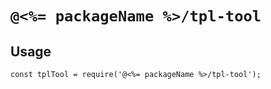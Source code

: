 # `@<%= packageName %>/tpl-tool`

## Usage

```
const tplTool = require('@<%= packageName %>/tpl-tool');
```
